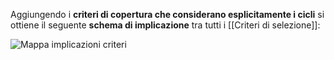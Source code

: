 Aggiungendo i **criteri di copertura che considerano esplicitamente i cicli** si ottiene il seguente **schema di implicazione** tra tutti i [[Criteri di selezione]]:

![Mappa implicazioni criteri](https://marcobuster.github.io/sweng/assets/13_implicazioni-estese-criteri-copertura.png)